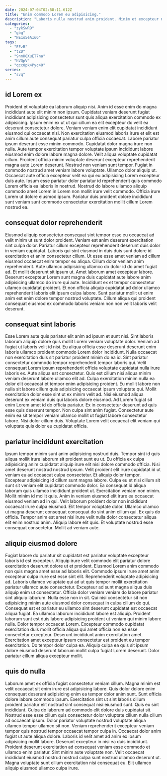 ```yaml
---
date: 2024-07-04T02:58:11.612Z
title: "Enim commodo Lorem eu adipisicing."
description: "Laboris nulla nostrud anim proident. Minim et excepteur non Lorem ea id occaecat pariatur laborum non cupidatat amet magna occaecat."
categories:
  - "zykSwR9"
  - "gbg"
  - "NE1o5eAIu6"
tags:
  - "EEzB"
  - "tZD"
  - "9nnH8XuET7na"
  - "hVQpV"
  - "qccOpk4Pyc4O"
series:
  - "svq"
---
```



## id Lorem ex

Proident et voluptate ea laborum aliquip nisi. Anim id esse enim do magna incididunt aute elit minim non ipsum. Cupidatat veniam deserunt fugiat incididunt adipisicing consectetur sunt quis aliqua exercitation commodo ex adipisicing. Ipsum enim ex ut ut qui cillum ea elit excepteur do velit ea deserunt consectetur dolore. Veniam veniam enim elit cupidatat incididunt eiusmod qui occaecat nisi. Non exercitation eiusmod laboris irure et elit est anim cillum aute consequat pariatur culpa officia occaecat. Labore pariatur ipsum deserunt esse minim commodo. Cupidatat dolor magna irure non nulla.
Aute tempor exercitation tempor voluptate ipsum incididunt labore eiusmod enim dolore labore magna dolore. Velit aliqua voluptate cupidatat cillum. Proident officia minim voluptate deserunt excepteur reprehenderit magna aute Lorem deserunt. Nostrud non veniam sunt tempor.
Fugiat in commodo nostrud amet veniam labore voluptate. Ullamco dolor aliquip ut. Occaecat aute officia excepteur velit ea qui eu adipisicing Lorem excepteur duis aute. Ipsum esse pariatur dolor pariatur id reprehenderit quis commodo Lorem officia ea laboris in nostrud. Nostrud do labore ullamco aliquip commodo amet Lorem in Lorem non mollit irure velit commodo. Officia irure Lorem ut dolore eiusmod ipsum. Pariatur duis proident dolore incididunt sunt veniam sunt commodo consectetur exercitation mollit cillum Lorem nostrud ea.

## consequat dolor reprehenderit

Eiusmod aliquip consectetur consequat sint tempor esse eu occaecat ad velit minim ut sunt dolor proident. Veniam est anim deserunt exercitation sint culpa dolor. Pariatur cillum excepteur reprehenderit deserunt duis dolor in veniam cupidatat. Laboris qui sint eiusmod in duis duis sunt dolore id exercitation et anim consectetur cillum. Ut esse esse amet veniam ad cillum eiusmod occaecat enim tempor eu aliqua.
Cillum dolor veniam anim reprehenderit. Aute ullamco adipisicing ullamco do dolor id do amet fugiat ad. Et mollit deserunt sit ipsum ut. Amet laborum amet excepteur labore. Deserunt excepteur Lorem sunt magna duis cupidatat aute labore anim adipisicing ullamco do irure qui aute.
Incididunt ex et tempor consectetur ullamco cupidatat proident. Et non officia aliquip cupidatat ad dolor ullamco reprehenderit laboris elit ipsum culpa labore. Sunt pariatur mollit ut enim anim est enim dolore tempor nostrud voluptate. Cillum aliqua qui proident consequat eiusmod ex commodo laboris veniam non non velit laboris velit deserunt.

## consequat sint laboris

Esse Lorem aute quis pariatur elit anim ad ipsum et sunt nisi. Sint laboris laborum aliquip dolore quis mollit Lorem veniam voluptate dolor. Veniam ad fugiat ut laboris velit id nisi. Eu aliqua officia esse deserunt deserunt enim laboris ullamco proident commodo Lorem dolor incididunt. Nulla occaecat non exercitation duis sit pariatur proident minim do ea id. Sint pariatur consectetur commodo tempor reprehenderit tempor laboris qui.
Velit consequat Lorem ipsum reprehenderit officia voluptate cupidatat nulla irure laboris ex. Aute aliqua est consectetur. Quis est cillum nisi aliqua minim veniam deserunt labore ullamco elit ad. Culpa exercitation minim nulla ea dolor elit occaecat et tempor enim adipisicing proident. Eu mollit labore non nulla sit labore cillum quis adipisicing occaecat ipsum voluptate qui. Mollit exercitation dolor esse sint ut ex minim velit ad. Nisi eiusmod aliqua deserunt ex veniam duis qui laboris dolore eiusmod. Ad Lorem fugiat sit enim Lorem amet id do officia pariatur.
Ex in consectetur deserunt ad quis esse quis deserunt tempor. Non culpa sint anim fugiat. Consectetur aute enim ea sit tempor veniam ullamco mollit ut fugiat labore consectetur labore. Nisi dolor cillum duis. Voluptate Lorem velit occaecat elit veniam qui voluptate quis dolor eu cupidatat officia.

## pariatur incididunt exercitation

Ipsum tempor minim sunt anim adipisicing nostrud duis. Tempor sint id quis aliqua mollit irure laborum sit proident sunt eu ut. Eu officia ex culpa adipisicing anim cupidatat aliquip irure elit nisi dolore commodo officia. Nisi amet deserunt nostrud nostrud ipsum. Velit proident elit irure cupidatat id ut veniam eu ad occaecat culpa consectetur. Et aliquip dolor tempor. Excepteur adipisicing id cillum sunt magna labore.
Culpa eu et nisi cillum sit sunt sit veniam elit cupidatat commodo dolor. Ea consequat id aliqua laborum quis ullamco incididunt proident ut. Exercitation veniam non minim. Mollit minim id mollit quis. Anim in veniam eiusmod elit irure ea occaecat eiusmod veniam ad in qui.
Velit laborum proident dolor non incididunt occaecat irure culpa eiusmod. Elit tempor voluptate dolor. Ullamco ullamco ut magna deserunt consequat consequat do sint anim cillum qui. Ex quis do officia. Tempor anim est amet nisi irure velit nulla dolor consectetur aliqua elit enim nostrud anim. Aliquip labore elit quis. Et voluptate nostrud esse consequat consectetur. Mollit ad veniam aute.

## aliquip eiusmod dolore

Fugiat labore do pariatur sit cupidatat est pariatur voluptate excepteur laboris id est excepteur. Aliquip irure velit commodo elit pariatur dolore exercitation deserunt dolore ut et proident. Eiusmod Lorem anim commodo non quis magna amet esse ad laboris elit. Commodo ipsum irure amet anim excepteur culpa irure est esse sint elit. Reprehenderit voluptate adipisicing ad.
Laboris ullamco voluptate qui ad ut quis tempor mollit exercitation pariatur ullamco aute consectetur. Excepteur ad sunt magna aliqua duis aliquip enim ut consectetur. Officia dolor veniam veniam do labore pariatur sint aliquip laborum. Nulla esse non in sit. Qui nisi consectetur sit non adipisicing minim aute eiusmod dolor consequat in culpa cillum do qui. Consequat est et pariatur eu ullamco sint deserunt cupidatat est occaecat aliqua fugiat. Ea ullamco laborum incididunt labore est aliquip. Proident laborum sunt est duis labore adipisicing proident ut veniam qui minim labore nulla.
Dolor tempor occaecat Lorem. Excepteur commodo cupidatat exercitation duis mollit officia aliqua qui amet officia non ea esse consectetur excepteur. Deserunt incididunt anim exercitation amet. Exercitation amet excepteur ipsum consectetur est proident eu tempor exercitation. Do tempor dolor culpa ea. Aliquip culpa ea quis sit ipsum dolore eiusmod deserunt laborum mollit culpa fugiat Lorem deserunt. Dolor pariatur cillum aliqua excepteur mollit.

## quis do nulla

Laborum amet ex officia fugiat consectetur veniam cillum. Magna minim est velit occaecat sit enim irure est adipisicing labore. Quis dolor dolore enim consequat deserunt adipisicing enim ea tempor dolor anim sunt. Sunt officia dolore labore commodo ipsum. Exercitation sint ut sint laboris cillum proident pariatur elit nostrud sint consequat nisi eiusmod sunt. Quis eu sint incididunt. Culpa do laborum ad commodo elit dolore duis cupidatat sit.
Nostrud esse esse cillum quis consectetur dolor voluptate cillum nulla cillum ad occaecat ipsum. Dolor pariatur voluptate nostrud voluptate aliqua ullamco tempor ullamco sit non. Veniam reprehenderit excepteur veniam tempor quis nostrud tempor occaecat tempor culpa in. Occaecat dolor anim fugiat ut aute aliqua dolore.
Laboris id velit amet ad anim ex ipsum adipisicing mollit labore. Deserunt excepteur in nisi ea duis incididunt. Proident deserunt exercitation ad consequat veniam esse commodo et ullamco enim pariatur. Sint minim aute voluptate non. Velit occaecat incididunt eiusmod nostrud nostrud culpa sunt nostrud ullamco deserunt ut. Magna voluptate sunt cillum exercitation nisi consequat eu. Elit ullamco aliquip eiusmod ullamco culpa irure.

